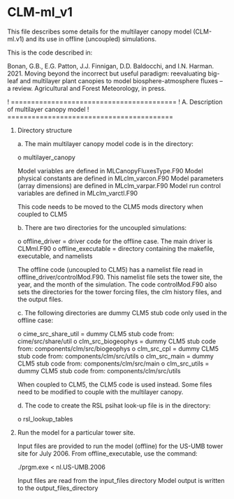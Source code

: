 # CLM-ml_v1

This file describes some details for the multilayer canopy model
(CLM-ml.v1) and its use in offline (uncoupled) simulations.

This is the code described in:

Bonan, G.B., E.G. Patton, J.J. Finnigan, D.D. Baldocchi, and I.N. Harman. 2021. Moving beyond
the incorrect but useful paradigm: reevaluating big-leaf and multilayer plant canopies to model
biosphere-atmosphere fluxes – a review. Agricultural and Forest Meteorology, in press.

! =========================================
! A. Description of multilayer canopy model
! =========================================

1. Directory structure

   a. The main multilayer canopy model code is in the directory:

      o multilayer_canopy

      Model variables are defined in MLCanopyFluxesType.F90
      Model physical constants are defined in MLclm_varcon.F90
      Model parameters (array dimensions) are defined in MLclm_varpar.F90
      Model run control variables are defined in MLclm_varctl.F90

      This code needs to be moved to the CLM5 mods directory when coupled to CLM5

   b. There are two directories for the uncoupled simulations:

      o offline_driver     = driver code for the offline case. The main driver is CLMml.F90
      o offline_executable = directory containing the makefile, executable, and namelists

      The offline code (uncoupled to CLM5) has a namelist file read
      in offline_driver/controlMod.F90. This namelist file sets the
      tower site, the year, and the month of the simulation. The
      code controlMod.F90 also sets the directories for the tower
      forcing files, the clm history files, and the output files.

   c. The following directories are dummy CLM5 stub code only used in the offline case:

      o cime_src_share_util = dummy CLM5 stub code from: cime/src/share/util
      o clm_src_biogeophys  = dummy CLM5 stub code from: components/clm/src/biogeophys
      o clm_src_cpl         = dummy CLM5 stub code from: components/clm/src/utils
      o clm_src_main        = dummy CLM5 stub code from: components/clm/src/main
      o clm_src_utils       = dummy CLM5 stub code from: components/clm/src/utils

      When coupled to CLM5, the CLM5 code is used instead. Some files need to be modified
      to couple with the multilayer canopy.

   d. The code to create the RSL psihat look-up file is in the directory:

      o rsl_lookup_tables

2. Run the model for a particular tower site.

   Input files are provided to run the model (offline) for the US-UMB tower site for July 2006.
   From offline_executable, use the command:

   ./prgm.exe < nl.US-UMB.2006
   
   Input files are read from the input_files directory
   Model output is written to the output_files_directory
